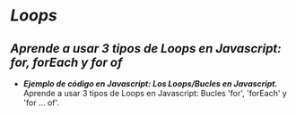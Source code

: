 # **_Loops_**

## **_Aprende a usar 3 tipos de Loops en Javascript: for, forEach y for of_**

- **_Ejemplo de código en Javascript: Los Loops/Bucles en Javascript._**
Aprende a usar 3 tipos de Loops en Javascript: Bucles 'for', 'forEach' y 'for ... of'. 
